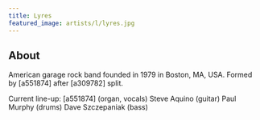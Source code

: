 ```yaml
---
title: Lyres
featured_image: artists/l/lyres.jpg
---
```

## About

American garage rock band founded in 1979 in Boston, MA, USA.
Formed by [a551874] after [a309782] split.

Current line-up:
[a551874] (organ, vocals)
Steve Aquino (guitar)
Paul Murphy (drums)
Dave Szczepaniak (bass)
